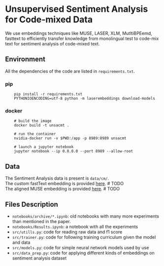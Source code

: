 # Unsupervised Sentiment Analysis for Code-mixed Data

We use embeddings techniques like MUSE, LASER, XLM, MutltiBPEemd, fasttext 
to efficiently transfer knowledge from monolingual test to code-mix text for sentiment analysis of code-mixed text.

## Environment

All the dependencies of the code are listed in `requirements.txt`. 

### pip
```
    pip install -r requirements.txt
    PYTHONIOENCODING=utf-8 python -m laserembeddings download-models
```

### docker

```
    # build the image 
    docker build -t unsacmt .
    
    # run the container
    nvidia-docker run -v $PWD:/app -p 8989:8989 unsacmt
    
    # launch a jupyter notebook
    jupyter notebook --ip 0.0.0.0 --port 8989 --allow-root
```
## Data 

The Sentiment Analysis data is present is `data/cm/`.    
The custom fastText embedding is provided [here]().  # TODO  
The aligned MUSE embedding is provided [here]().   # TODO

## Files Description

- `notebooks/archive/*.ipynb`: old notebooks with many more experiments than mentioned in the paper.
- `notebooks/Results.ipynb`: a notebook with all the experiments
- `src/utills.py`: code for reading raw data and f1 score
- `src/trainer.py`: code for following training curriculum given the model and data
- `src/models.py`: code for simple neural network models used by use
- `src/data_prep.py`: code for applying different kinds of embeddings on sentiment analysis dataset


 

